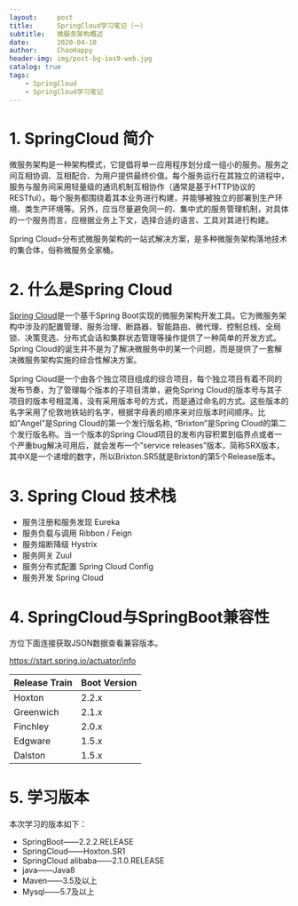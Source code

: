 ```yaml
---
layout:     post
title:      SpringCloud学习笔记（一）
subtitle:   微服务架构概述
date:       2020-04-10
author:     ChaoHappy
header-img: img/post-bg-ios9-web.jpg
catalog: true
tags:
    - SpringCloud
    - SpringCloud学习笔记
---
```


# 1. SpringCloud 简介

微服务架构是一种架构模式，它提倡将单一应用程序划分成一组小的服务。服务之间互相协调、互相配合、为用户提供最终价值。每个服务运行在其独立的进程中，服务与服务间采用轻量级的通讯机制互相协作（通常是基于HTTP协议的RESTful）。每个服务都围绕着其本业务进行构建，并能够被独立的部署到生产环境、类生产环境等。另外，应当尽量避免同一的、集中式的服务管理机制，对具体的一个服务而言，应根据业务上下文，选择合适的语言、工具对其进行构建。

Spring Cloud=分布式微服务架构的一站式解决方案，是多种微服务架构落地技术的集合体，俗称微服务全家桶。

# 2. 什么是Spring Cloud

[Spring Cloud](https://projects.spring.io/spring-cloud/)是一个基千Spring Boot实现的微服务架构开发工具。它为微服务架构中涉及的配置管理、服务治理、断路器、智能路由、微代理、控制总线、全局锁、决策竞选、分布式会话和集群状态管理等操作提供了一种简单的开发方式。Spring Cloud的诞生并不是为了解决微服务中的某一个问题，而是提供了一套解决微服务架构实施的综合性解决方案。

Spring Cloud是一个由各个独立项目组成的综合项目，每个独立项目有着不同的发布节奏，为了管理每个版本的子项目清单，避免Spring Cloud的版本号与其子项目的版本号相混淆，没有采用版本号的方式，而是通过命名的方式。这些版本的名字采用了伦敦地铁站的名字，根据字母表的顺序来对应版本时间顺序。比如”Angel”是Spring Cloud的第一个发行版名称, “Brixton”是Spring Cloud的第二个发行版名称。当一个版本的Spring Cloud项目的发布内容积累到临界点或者一个严重bug解决可用后，就会发布一个”service releases”版本，简称SRX版本，其中X是一个递增的数字，所以Brixton.SR5就是Brixton的第5个Release版本。

# 3. Spring Cloud 技术栈

- 服务注册和服务发现 Eureka
- 服务负载与调用  Ribbon / Feign
- 服务熔断降级 Hystrix
- 服务网关 Zuul 
- 服务分布式配置 Spring Cloud Config
- 服务开发 Spring Cloud

# 4. SpringCloud与SpringBoot兼容性

方位下面连接获取JSON数据查看兼容版本。

<https://start.spring.io/actuator/info> 

| Release Train | Boot Version |
| ------------- | ------------ |
| Hoxton        | 2.2.x        |
| Greenwich     | 2.1.x        |
| Finchley      | 2.0.x        |
| Edgware       | 1.5.x        |
| Dalston       | 1.5.x        |

# 5. 学习版本

本次学习的版本如下：

- SpringBoot——2.2.2.RELEASE
- SpringCloud——Hoxton.SR1
- SpringCloud alibaba——2.1.0.RELEASE
- java——Java8
- Maven——3.5及以上
- Mysql——5.7及以上

